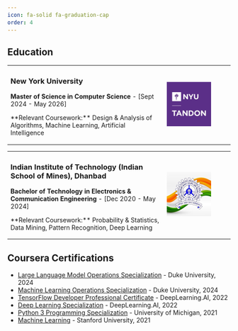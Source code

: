 ```yaml
---
icon: fa-solid fa-graduation-cap
order: 4
---
```

## Education

<table>
  <tr>
    <td width="70%">
      <h3>New York University</h3>
      <p><strong>Master of Science in Computer Science</strong> - [Sept 2024 - May 2026]</p>
      <p>**Relevant Coursework:** Design & Analysis of Algorithms, Machine Learning, Artificial Intelligence</p>
    </td>
    <td width="30%">
      <img src="/files/education/nyu_tandon.jpg" alt="NYU Tandon" width="100"/>
    </td>
  </tr>
</table>
<table>
  <tr>
    <td width="70%">
      <h3>Indian Institute of Technology (Indian School of Mines), Dhanbad</h3>
      <p><strong>Bachelor of Technology in Electronics & Communication Engineering</strong> - [Dec 2020 - May 2024]</p>
      <p>**Relevant Coursework:** Probability & Statistics, Data Mining, Pattern Recognition, Deep Learning</p>
    </td>
    <td width="30%">
      <img src="/files/education/iitism.jpg" alt="IIT-ISM" width="100"/>
    </td>
  </tr>
</table>

## Coursera Certifications

- [Large Language Model Operations Specialization](files/education/certifications/llmops.pdf) - Duke University, 2024
- [Machine Learning Operations Specialization](files/education/certifications/mlops.pdf) - Duke University, 2024
- [TensorFlow Developer Professional Certificate](files/education/certifications/tensorflow_developer.pdf) - DeepLearning.AI, 2022
- [Deep Learning Specialization](files/education/certifications/deep_learning.pdf) - DeepLearning.AI, 2022
- [Python 3 Programming Specialization](files/education/certifications/python3.pdf) - University of Michigan, 2021
- [Machine Learning](files/education/certifications/machine_learning.pdf) - Stanford University, 2021
